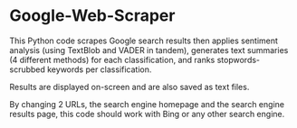 # Google-Web-Scraper
<p>This Python code scrapes Google search results then applies sentiment analysis (using TextBlob and VADER in tandem), generates text summaries (4 different methods) for each classification, and ranks stopwords-scrubbed keywords per classification.</p>
<p>Results are displayed on-screen and are also saved as text files.</p>
<p>By changing 2 URLs, the search engine homepage and the search engine results page, this code should work with Bing or any other search engine.</p>
